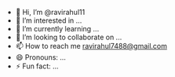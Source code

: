 - 👋 Hi, I’m @ravirahul11
- 👀 I’m interested in ...
- 🌱 I’m currently learning ...
- 💞️ I’m looking to collaborate on ...
- 📫 How to reach me ravirahul7488@gmail.com
- 😄 Pronouns: ...
- ⚡ Fun fact: ...

<!---
ravirahul11/ravirahul11 is a ✨ special ✨ repository because its `README.md` (this file) appears on your GitHub profile.
You can click the Preview link to take a look at your changes.
--->
